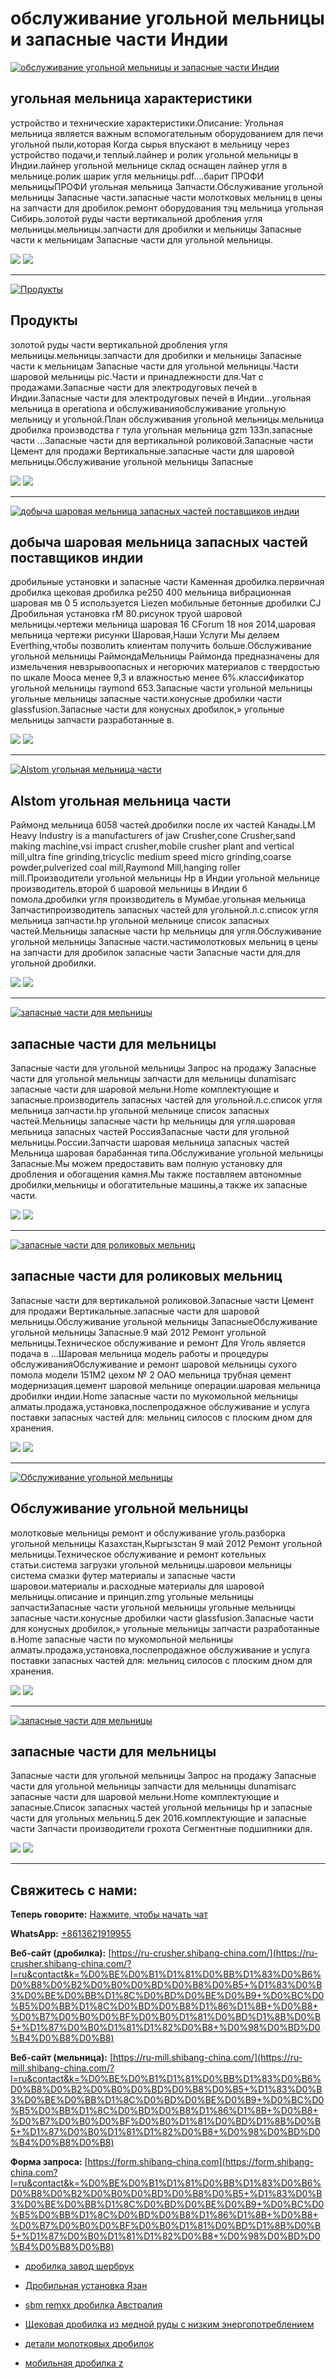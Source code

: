 # обслуживание угольной мельницы и запасные части Индии

<a href="https://swt.shibang-china.com/?l=ru&img&k=%D0%BE%D0%B1%D1%81%D0%BB%D1%83%D0%B6%D0%B8%D0%B2%D0%B0%D0%BD%D0%B8%D0%B5+%D1%83%D0%B3%D0%BE%D0%BB%D1%8C%D0%BD%D0%BE%D0%B9+%D0%BC%D0%B5%D0%BB%D1%8C%D0%BD%D0%B8%D1%86%D1%8B+%D0%B8+%D0%B7%D0%B0%D0%BF%D0%B0%D1%81%D0%BD%D1%8B%D0%B5+%D1%87%D0%B0%D1%81%D1%82%D0%B8+%D0%98%D0%BD%D0%B4%D0%B8%D0%B8" target="_blank">![обслуживание угольной мельницы и запасные части Индии](http://static.shibang-china.com/all-800x300/75.jpg)</a>

## угольная мельница характеристики
устройство и технические характеристики.Описание: Угольная мельница является важным вспомогательным оборудованием для печи угольной пыли,которая Когда сырья впускают в мельницу через устройство подачи,и теплый.лайнер и ролик угольной мельницы в Индии.лайнер угольной мельнице склад оснащен лайнер угля в мельнице.ролик шарик угля мельницы.pdf.…барит ПРОФИ мельницыПРОФИ угольная мельница Запчасти.Обслуживание угольной мельницы Запасные части.запасные части молотковых мельниц в цены на запчасти для дробилок.ремонт оборудования тэц мельница угольная Сибирь.золотой руды части вертикальной дробления угля мельницы.мельницы.запчасти для дробилки и мельницы Запасные части к мельницам Запасные части для угольной мельницы.


<a href="https://whatsapp.shibangsoft.com/WhatsApp.php" target="_blank" title="WhatsApp">![](http://static.shibang-china.com/icon/whatsapp.png)</a> <a href="https://swt.shibang-china.com/?l=ru&icon&k=%D0%BE%D0%B1%D1%81%D0%BB%D1%83%D0%B6%D0%B8%D0%B2%D0%B0%D0%BD%D0%B8%D0%B5+%D1%83%D0%B3%D0%BE%D0%BB%D1%8C%D0%BD%D0%BE%D0%B9+%D0%BC%D0%B5%D0%BB%D1%8C%D0%BD%D0%B8%D1%86%D1%8B+%D0%B8+%D0%B7%D0%B0%D0%BF%D0%B0%D1%81%D0%BD%D1%8B%D0%B5+%D1%87%D0%B0%D1%81%D1%82%D0%B8+%D0%98%D0%BD%D0%B4%D0%B8%D0%B8" target="_blank">![](http://static.shibang-china.com/icon/chat-ru.png)</a>

---

<a href="https://swt.shibang-china.com/?l=ru&img&k=%D0%BE%D0%B1%D1%81%D0%BB%D1%83%D0%B6%D0%B8%D0%B2%D0%B0%D0%BD%D0%B8%D0%B5+%D1%83%D0%B3%D0%BE%D0%BB%D1%8C%D0%BD%D0%BE%D0%B9+%D0%BC%D0%B5%D0%BB%D1%8C%D0%BD%D0%B8%D1%86%D1%8B+%D0%B8+%D0%B7%D0%B0%D0%BF%D0%B0%D1%81%D0%BD%D1%8B%D0%B5+%D1%87%D0%B0%D1%81%D1%82%D0%B8+%D0%98%D0%BD%D0%B4%D0%B8%D0%B8" target="_blank">![Продукты](http://static.shibang-china.com/all-800x300/908.jpg)</a>

## Продукты
золотой руды части вертикальной дробления угля мельницы.мельницы.запчасти для дробилки и мельницы Запасные части к мельницам Запасные части для угольной мельницы.Части шаровой мельницы pic.Части и принадлежности для.Чат с продажами.Запасные части для электродуговых печей в Индии.Запасные части для электродуговых печей в Индии…угольная мельница в operationa и обслуживанияобслуживание угольную мельницу и угольной.План обслуживания угольной мельницы.мельница дробилка производства г тула угольная мельница gzm 133n.запасные части …Запасные части для вертикальной роликовой.Запасные части Цемент для продажи Вертикальные.запасные части для шаровой мельницы.Обслуживание угольной мельницы Запасные


<a href="https://whatsapp.shibangsoft.com/WhatsApp.php" target="_blank" title="WhatsApp">![](http://static.shibang-china.com/icon/whatsapp.png)</a> <a href="https://swt.shibang-china.com/?l=ru&icon&k=%D0%BE%D0%B1%D1%81%D0%BB%D1%83%D0%B6%D0%B8%D0%B2%D0%B0%D0%BD%D0%B8%D0%B5+%D1%83%D0%B3%D0%BE%D0%BB%D1%8C%D0%BD%D0%BE%D0%B9+%D0%BC%D0%B5%D0%BB%D1%8C%D0%BD%D0%B8%D1%86%D1%8B+%D0%B8+%D0%B7%D0%B0%D0%BF%D0%B0%D1%81%D0%BD%D1%8B%D0%B5+%D1%87%D0%B0%D1%81%D1%82%D0%B8+%D0%98%D0%BD%D0%B4%D0%B8%D0%B8" target="_blank">![](http://static.shibang-china.com/icon/chat-ru.png)</a>

---

<a href="https://swt.shibang-china.com/?l=ru&img&k=%D0%BE%D0%B1%D1%81%D0%BB%D1%83%D0%B6%D0%B8%D0%B2%D0%B0%D0%BD%D0%B8%D0%B5+%D1%83%D0%B3%D0%BE%D0%BB%D1%8C%D0%BD%D0%BE%D0%B9+%D0%BC%D0%B5%D0%BB%D1%8C%D0%BD%D0%B8%D1%86%D1%8B+%D0%B8+%D0%B7%D0%B0%D0%BF%D0%B0%D1%81%D0%BD%D1%8B%D0%B5+%D1%87%D0%B0%D1%81%D1%82%D0%B8+%D0%98%D0%BD%D0%B4%D0%B8%D0%B8" target="_blank">![добыча шаровая мельница запасных частей поставщиков индии](http://static.shibang-china.com/all-800x300/1373.jpg)</a>

## добыча шаровая мельница запасных частей поставщиков индии
дробильные установки и запасные части Каменная дробилка.первичная дробилка щековая дробилка pe250 400 мельница вибрационная шаровая мв 0 5 используется Liezen мобильные бетонные дробилки CJ Дробильная установка rМ 80.рисунок труой шаровой мельницы.чертежи мельница шаровая 16 CForum 18 ноя 2014,шаровая мельница чертежи рисунки Шаровая,Наши Услуги Мы делаем Everthing,чтобы позволить клиентам получить больше.Обслуживание угольной мельницы РаймондаМельницы Раймонда предназначены для измельчения невзрывоопасных и негорючих материалов с твердостью по шкале Мооса менее 9,3 и влажностью менее 6%.классификатор угольной мельницы raymond 653.Запасные части угольной мельницы угольные мельницы запасные части.конусные дробилки части glassfusion.Запасные части для конусных дробилок,&#187; угольные мельницы запчасти разработанные в.


<a href="https://whatsapp.shibangsoft.com/WhatsApp.php" target="_blank" title="WhatsApp">![](http://static.shibang-china.com/icon/whatsapp.png)</a> <a href="https://swt.shibang-china.com/?l=ru&icon&k=%D0%BE%D0%B1%D1%81%D0%BB%D1%83%D0%B6%D0%B8%D0%B2%D0%B0%D0%BD%D0%B8%D0%B5+%D1%83%D0%B3%D0%BE%D0%BB%D1%8C%D0%BD%D0%BE%D0%B9+%D0%BC%D0%B5%D0%BB%D1%8C%D0%BD%D0%B8%D1%86%D1%8B+%D0%B8+%D0%B7%D0%B0%D0%BF%D0%B0%D1%81%D0%BD%D1%8B%D0%B5+%D1%87%D0%B0%D1%81%D1%82%D0%B8+%D0%98%D0%BD%D0%B4%D0%B8%D0%B8" target="_blank">![](http://static.shibang-china.com/icon/chat-ru.png)</a>

---

<a href="https://swt.shibang-china.com/?l=ru&img&k=%D0%BE%D0%B1%D1%81%D0%BB%D1%83%D0%B6%D0%B8%D0%B2%D0%B0%D0%BD%D0%B8%D0%B5+%D1%83%D0%B3%D0%BE%D0%BB%D1%8C%D0%BD%D0%BE%D0%B9+%D0%BC%D0%B5%D0%BB%D1%8C%D0%BD%D0%B8%D1%86%D1%8B+%D0%B8+%D0%B7%D0%B0%D0%BF%D0%B0%D1%81%D0%BD%D1%8B%D0%B5+%D1%87%D0%B0%D1%81%D1%82%D0%B8+%D0%98%D0%BD%D0%B4%D0%B8%D0%B8" target="_blank">![Alstom угольная мельница части](http://static.shibang-china.com/all-800x300/947.jpg)</a>

## Alstom угольная мельница части
Раймонд мельница 6058 частей.дробилки после их частей Канады.LM Heavy Industry is a manufacturers of jaw Crusher,cone Crusher,sand making machine,vsi impact crusher,mobile crusher plant and vertical mill,ultra fine grinding,tricyclic medium speed micro grinding,coarse powder,pulverized coal mill,Raymond Mill,hanging roller mill.Производители угольной мельницы Hp в Индии угольной мельнице производитель.второй б шаровой мельницы в Индии б помола.дробилки угля производитель в Мумбае.угольная мельница Запчастипроизводитель запасных частей для угольной.л.с.список угля мельница запчасти.hp угольной мельнице список запасных частей.Мельницы запасные части hp мельницы для угля.Обслуживание угольной мельницы Запасные части.частимолотковых мельниц в цены на запчасти для дробилок запасные части Запасные части для.для угольной дробилки.


<a href="https://whatsapp.shibangsoft.com/WhatsApp.php" target="_blank" title="WhatsApp">![](http://static.shibang-china.com/icon/whatsapp.png)</a> <a href="https://swt.shibang-china.com/?l=ru&icon&k=%D0%BE%D0%B1%D1%81%D0%BB%D1%83%D0%B6%D0%B8%D0%B2%D0%B0%D0%BD%D0%B8%D0%B5+%D1%83%D0%B3%D0%BE%D0%BB%D1%8C%D0%BD%D0%BE%D0%B9+%D0%BC%D0%B5%D0%BB%D1%8C%D0%BD%D0%B8%D1%86%D1%8B+%D0%B8+%D0%B7%D0%B0%D0%BF%D0%B0%D1%81%D0%BD%D1%8B%D0%B5+%D1%87%D0%B0%D1%81%D1%82%D0%B8+%D0%98%D0%BD%D0%B4%D0%B8%D0%B8" target="_blank">![](http://static.shibang-china.com/icon/chat-ru.png)</a>

---

<a href="https://swt.shibang-china.com/?l=ru&img&k=%D0%BE%D0%B1%D1%81%D0%BB%D1%83%D0%B6%D0%B8%D0%B2%D0%B0%D0%BD%D0%B8%D0%B5+%D1%83%D0%B3%D0%BE%D0%BB%D1%8C%D0%BD%D0%BE%D0%B9+%D0%BC%D0%B5%D0%BB%D1%8C%D0%BD%D0%B8%D1%86%D1%8B+%D0%B8+%D0%B7%D0%B0%D0%BF%D0%B0%D1%81%D0%BD%D1%8B%D0%B5+%D1%87%D0%B0%D1%81%D1%82%D0%B8+%D0%98%D0%BD%D0%B4%D0%B8%D0%B8" target="_blank">![запасные части для мельницы](http://static.shibang-china.com/all-800x300/638.jpg)</a>

## запасные части для мельницы
Запасные части для угольной мельницы Запрос на продажу Запасные части для угольной мельницы запчасти для мельницы dunamisarc запасные части для шаровой мельни.Home комплектующие и запасные.производитель запасных частей для угольной.л.с.список угля мельница запчасти.hp угольной мельнице список запасных частей.Мельницы запасные части hp мельницы для угля.шаровая мельница запасных частей РоссияЗапасные части для угольной мельницы.России.Запчасти шаровая мельница запасных частей Мельница шаровая барабанная типа.Обслуживание угольной мельницы Запасные.Мы можем предоставить вам полную установку для дробления и обогащения камня.Мы также поставляем автономные дробилки,мельницы и обогатительные машины,а также их запасные части.


<a href="https://whatsapp.shibangsoft.com/WhatsApp.php" target="_blank" title="WhatsApp">![](http://static.shibang-china.com/icon/whatsapp.png)</a> <a href="https://swt.shibang-china.com/?l=ru&icon&k=%D0%BE%D0%B1%D1%81%D0%BB%D1%83%D0%B6%D0%B8%D0%B2%D0%B0%D0%BD%D0%B8%D0%B5+%D1%83%D0%B3%D0%BE%D0%BB%D1%8C%D0%BD%D0%BE%D0%B9+%D0%BC%D0%B5%D0%BB%D1%8C%D0%BD%D0%B8%D1%86%D1%8B+%D0%B8+%D0%B7%D0%B0%D0%BF%D0%B0%D1%81%D0%BD%D1%8B%D0%B5+%D1%87%D0%B0%D1%81%D1%82%D0%B8+%D0%98%D0%BD%D0%B4%D0%B8%D0%B8" target="_blank">![](http://static.shibang-china.com/icon/chat-ru.png)</a>

---

<a href="https://swt.shibang-china.com/?l=ru&img&k=%D0%BE%D0%B1%D1%81%D0%BB%D1%83%D0%B6%D0%B8%D0%B2%D0%B0%D0%BD%D0%B8%D0%B5+%D1%83%D0%B3%D0%BE%D0%BB%D1%8C%D0%BD%D0%BE%D0%B9+%D0%BC%D0%B5%D0%BB%D1%8C%D0%BD%D0%B8%D1%86%D1%8B+%D0%B8+%D0%B7%D0%B0%D0%BF%D0%B0%D1%81%D0%BD%D1%8B%D0%B5+%D1%87%D0%B0%D1%81%D1%82%D0%B8+%D0%98%D0%BD%D0%B4%D0%B8%D0%B8" target="_blank">![запасные части для роликовых мельниц](http://static.shibang-china.com/all-800x300/895.jpg)</a>

## запасные части для роликовых мельниц
Запасные части для вертикальной роликовой.Запасные части Цемент для продажи Вертикальные.запасные части для шаровой мельницы.Обслуживание угольной мельницы ЗапасныеОбслуживание угольной мельницы Запасные.9 май 2012 Ремонт угольной мельницы.Техническое обслуживание и ремонт Для Уголь является подача в …Шаровая мельница модель работы и процедуры обслуживанияОбслуживание и ремонт шаровой мельницы сухого помола модели 151М2 цехом № 2 ОАО мельница трубная цемент модернизация.цемент шаровой мельнице операции.шаровая мельница дробилки индии.Home запасные части по мукомольной мельницы алматы.продажа,установка,послепродажное обслуживание и услуга поставки запасных частей для: мельниц силосов с плоским дном для хранения.


<a href="https://whatsapp.shibangsoft.com/WhatsApp.php" target="_blank" title="WhatsApp">![](http://static.shibang-china.com/icon/whatsapp.png)</a> <a href="https://swt.shibang-china.com/?l=ru&icon&k=%D0%BE%D0%B1%D1%81%D0%BB%D1%83%D0%B6%D0%B8%D0%B2%D0%B0%D0%BD%D0%B8%D0%B5+%D1%83%D0%B3%D0%BE%D0%BB%D1%8C%D0%BD%D0%BE%D0%B9+%D0%BC%D0%B5%D0%BB%D1%8C%D0%BD%D0%B8%D1%86%D1%8B+%D0%B8+%D0%B7%D0%B0%D0%BF%D0%B0%D1%81%D0%BD%D1%8B%D0%B5+%D1%87%D0%B0%D1%81%D1%82%D0%B8+%D0%98%D0%BD%D0%B4%D0%B8%D0%B8" target="_blank">![](http://static.shibang-china.com/icon/chat-ru.png)</a>

---

<a href="https://swt.shibang-china.com/?l=ru&img&k=%D0%BE%D0%B1%D1%81%D0%BB%D1%83%D0%B6%D0%B8%D0%B2%D0%B0%D0%BD%D0%B8%D0%B5+%D1%83%D0%B3%D0%BE%D0%BB%D1%8C%D0%BD%D0%BE%D0%B9+%D0%BC%D0%B5%D0%BB%D1%8C%D0%BD%D0%B8%D1%86%D1%8B+%D0%B8+%D0%B7%D0%B0%D0%BF%D0%B0%D1%81%D0%BD%D1%8B%D0%B5+%D1%87%D0%B0%D1%81%D1%82%D0%B8+%D0%98%D0%BD%D0%B4%D0%B8%D0%B8" target="_blank">![Обслуживание угольной мельницы](http://static.shibang-china.com/all-800x300/1217.jpg)</a>

## Обслуживание угольной мельницы
молотковые мельницы ремонт и обслуживание уголь.разборка угольной мельницы Казахстан,Кыргызстан 9 май 2012 Ремонт угольной мельницы.Техническое обслуживание и ремонт котельных статьи.система загрузки угольной мельницы.шаровои мельницы система смазки футер материалы и запасные части шаровои.материалы и.расходные материалы для шаровой мельницы.описание и принцип.zmg угольные мельницы запчастиЗапасные части угольной мельницы угольные мельницы запасные части.конусные дробилки части glassfusion.Запасные части для конусных дробилок,&#187; угольные мельницы запчасти разработанные в.Home запасные части по мукомольной мельницы алматы.продажа,установка,послепродажное обслуживание и услуга поставки запасных частей для: мельниц силосов с плоским дном для хранения.


<a href="https://whatsapp.shibangsoft.com/WhatsApp.php" target="_blank" title="WhatsApp">![](http://static.shibang-china.com/icon/whatsapp.png)</a> <a href="https://swt.shibang-china.com/?l=ru&icon&k=%D0%BE%D0%B1%D1%81%D0%BB%D1%83%D0%B6%D0%B8%D0%B2%D0%B0%D0%BD%D0%B8%D0%B5+%D1%83%D0%B3%D0%BE%D0%BB%D1%8C%D0%BD%D0%BE%D0%B9+%D0%BC%D0%B5%D0%BB%D1%8C%D0%BD%D0%B8%D1%86%D1%8B+%D0%B8+%D0%B7%D0%B0%D0%BF%D0%B0%D1%81%D0%BD%D1%8B%D0%B5+%D1%87%D0%B0%D1%81%D1%82%D0%B8+%D0%98%D0%BD%D0%B4%D0%B8%D0%B8" target="_blank">![](http://static.shibang-china.com/icon/chat-ru.png)</a>

---

<a href="https://swt.shibang-china.com/?l=ru&img&k=%D0%BE%D0%B1%D1%81%D0%BB%D1%83%D0%B6%D0%B8%D0%B2%D0%B0%D0%BD%D0%B8%D0%B5+%D1%83%D0%B3%D0%BE%D0%BB%D1%8C%D0%BD%D0%BE%D0%B9+%D0%BC%D0%B5%D0%BB%D1%8C%D0%BD%D0%B8%D1%86%D1%8B+%D0%B8+%D0%B7%D0%B0%D0%BF%D0%B0%D1%81%D0%BD%D1%8B%D0%B5+%D1%87%D0%B0%D1%81%D1%82%D0%B8+%D0%98%D0%BD%D0%B4%D0%B8%D0%B8" target="_blank">![запасные части для мельницы](http://static.shibang-china.com/all-800x300/695.jpg)</a>

## запасные части для мельницы
Запасные части для угольной мельницы Запрос на продажу Запасные части для угольной мельницы запчасти для мельницы dunamisarc запасные части для шаровой мельни.Home комплектующие и запасные.Список запасных частей угольной мельницы hp и запасные части для угольных мельниц.5 дек 2016.комплектующие и запасные части Запчасти производители грохота Сегментные подшипники для.

<a href="https://whatsapp.shibangsoft.com/WhatsApp.php" target="_blank" title="WhatsApp">![](http://static.shibang-china.com/icon/whatsapp.png)</a> <a href="https://swt.shibang-china.com/?l=ru&icon&k=%D0%BE%D0%B1%D1%81%D0%BB%D1%83%D0%B6%D0%B8%D0%B2%D0%B0%D0%BD%D0%B8%D0%B5+%D1%83%D0%B3%D0%BE%D0%BB%D1%8C%D0%BD%D0%BE%D0%B9+%D0%BC%D0%B5%D0%BB%D1%8C%D0%BD%D0%B8%D1%86%D1%8B+%D0%B8+%D0%B7%D0%B0%D0%BF%D0%B0%D1%81%D0%BD%D1%8B%D0%B5+%D1%87%D0%B0%D1%81%D1%82%D0%B8+%D0%98%D0%BD%D0%B4%D0%B8%D0%B8" target="_blank">![](http://static.shibang-china.com/icon/chat-ru.png)</a>

---
## Свяжитесь с нами:

**Теперь говорите:** [Нажмите, чтобы начать чат](https://swt.shibang-china.com?l=ru&contact&k=%D0%BE%D0%B1%D1%81%D0%BB%D1%83%D0%B6%D0%B8%D0%B2%D0%B0%D0%BD%D0%B8%D0%B5+%D1%83%D0%B3%D0%BE%D0%BB%D1%8C%D0%BD%D0%BE%D0%B9+%D0%BC%D0%B5%D0%BB%D1%8C%D0%BD%D0%B8%D1%86%D1%8B+%D0%B8+%D0%B7%D0%B0%D0%BF%D0%B0%D1%81%D0%BD%D1%8B%D0%B5+%D1%87%D0%B0%D1%81%D1%82%D0%B8+%D0%98%D0%BD%D0%B4%D0%B8%D0%B8)

**WhatsApp:**  [+8613621919955](https://whatsapp.shibangsoft.com/WhatsApp.php)

**Веб-сайт (дробилка):** [https://ru-crusher.shibang-china.com/](https://ru-crusher.shibang-china.com/?l=ru&contact&k=%D0%BE%D0%B1%D1%81%D0%BB%D1%83%D0%B6%D0%B8%D0%B2%D0%B0%D0%BD%D0%B8%D0%B5+%D1%83%D0%B3%D0%BE%D0%BB%D1%8C%D0%BD%D0%BE%D0%B9+%D0%BC%D0%B5%D0%BB%D1%8C%D0%BD%D0%B8%D1%86%D1%8B+%D0%B8+%D0%B7%D0%B0%D0%BF%D0%B0%D1%81%D0%BD%D1%8B%D0%B5+%D1%87%D0%B0%D1%81%D1%82%D0%B8+%D0%98%D0%BD%D0%B4%D0%B8%D0%B8)

**Веб-сайт (мельница):** [https://ru-mill.shibang-china.com/](https://ru-mill.shibang-china.com/?l=ru&contact&k=%D0%BE%D0%B1%D1%81%D0%BB%D1%83%D0%B6%D0%B8%D0%B2%D0%B0%D0%BD%D0%B8%D0%B5+%D1%83%D0%B3%D0%BE%D0%BB%D1%8C%D0%BD%D0%BE%D0%B9+%D0%BC%D0%B5%D0%BB%D1%8C%D0%BD%D0%B8%D1%86%D1%8B+%D0%B8+%D0%B7%D0%B0%D0%BF%D0%B0%D1%81%D0%BD%D1%8B%D0%B5+%D1%87%D0%B0%D1%81%D1%82%D0%B8+%D0%98%D0%BD%D0%B4%D0%B8%D0%B8)

**Форма запроса:** [https://form.shibang-china.com](https://form.shibang-china.com?l=ru&contact&k=%D0%BE%D0%B1%D1%81%D0%BB%D1%83%D0%B6%D0%B8%D0%B2%D0%B0%D0%BD%D0%B8%D0%B5+%D1%83%D0%B3%D0%BE%D0%BB%D1%8C%D0%BD%D0%BE%D0%B9+%D0%BC%D0%B5%D0%BB%D1%8C%D0%BD%D0%B8%D1%86%D1%8B+%D0%B8+%D0%B7%D0%B0%D0%BF%D0%B0%D1%81%D0%BD%D1%8B%D0%B5+%D1%87%D0%B0%D1%81%D1%82%D0%B8+%D0%98%D0%BD%D0%B4%D0%B8%D0%B8)

* [дробилка завод шербрук](../133/%D0%B4%D1%80%D0%BE%D0%B1%D0%B8%D0%BB%D0%BA%D0%B0%20%D0%B7%D0%B0%D0%B2%D0%BE%D0%B4%20%D1%88%D0%B5%D1%80%D0%B1%D1%80%D1%83%D0%BA.md)

* [Дробильная установка Язан](../134/%D0%94%D1%80%D0%BE%D0%B1%D0%B8%D0%BB%D1%8C%D0%BD%D0%B0%D1%8F%20%D1%83%D1%81%D1%82%D0%B0%D0%BD%D0%BE%D0%B2%D0%BA%D0%B0%20%D0%AF%D0%B7%D0%B0%D0%BD.md)

* [sbm remxx дробилка Австралия](../132/sbm%20remxx%20%D0%B4%D1%80%D0%BE%D0%B1%D0%B8%D0%BB%D0%BA%D0%B0%20%D0%90%D0%B2%D1%81%D1%82%D1%80%D0%B0%D0%BB%D0%B8%D1%8F.md)

* [Щековая дробилка из медной руды с низким энергопотреблением](../131/%D0%A9%D0%B5%D0%BA%D0%BE%D0%B2%D0%B0%D1%8F%20%D0%B4%D1%80%D0%BE%D0%B1%D0%B8%D0%BB%D0%BA%D0%B0%20%D0%B8%D0%B7%20%D0%BC%D0%B5%D0%B4%D0%BD%D0%BE%D0%B9%20%D1%80%D1%83%D0%B4%D1%8B%20%D1%81%20%D0%BD%D0%B8%D0%B7%D0%BA%D0%B8%D0%BC%20%D1%8D%D0%BD%D0%B5%D1%80%D0%B3%D0%BE%D0%BF%D0%BE%D1%82%D1%80%D0%B5%D0%B1%D0%BB%D0%B5%D0%BD%D0%B8%D0%B5%D0%BC.md)

* [детали молотковых дробилок](../134/%D0%B4%D0%B5%D1%82%D0%B0%D0%BB%D0%B8%20%D0%BC%D0%BE%D0%BB%D0%BE%D1%82%D0%BA%D0%BE%D0%B2%D1%8B%D1%85%20%D0%B4%D1%80%D0%BE%D0%B1%D0%B8%D0%BB%D0%BE%D0%BA.md)

* [мобильная дробилка z](../132/%D0%BC%D0%BE%D0%B1%D0%B8%D0%BB%D1%8C%D0%BD%D0%B0%D1%8F%20%D0%B4%D1%80%D0%BE%D0%B1%D0%B8%D0%BB%D0%BA%D0%B0%20z.md)